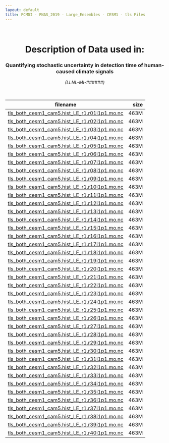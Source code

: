 ```yaml
---
layout: default
title: PCMDI - PNAS_2019 - Large_Ensembles - CESM1 - tls Files
---
```


<br>
<center>
    <p>
        <h1>Description of Data used in:</h1>
        <h3>Quantifying stochastic uncertainty in detection time of human-caused climate signals</h3>
    </p>
    <p><em>(LLNL-MI-######)</em></p>
</center>
<br>

filename | size
   ---   | ---:
[tls_both_cesm1_cam5.hist_LE_r1.r01i1p1.mo.nc]({{site.baseurl}}/climate-data/PNAS_2019/Large_Ensembles/CESM1/tls/tls_both_cesm1_cam5.hist_LE_r1.r01i1p1.mo.nc) | 463M
[tls_both_cesm1_cam5.hist_LE_r1.r02i1p1.mo.nc]({{site.baseurl}}/climate-data/PNAS_2019/Large_Ensembles/CESM1/tls/tls_both_cesm1_cam5.hist_LE_r1.r02i1p1.mo.nc) | 463M
[tls_both_cesm1_cam5.hist_LE_r1.r03i1p1.mo.nc]({{site.baseurl}}/climate-data/PNAS_2019/Large_Ensembles/CESM1/tls/tls_both_cesm1_cam5.hist_LE_r1.r03i1p1.mo.nc) | 463M
[tls_both_cesm1_cam5.hist_LE_r1.r04i1p1.mo.nc]({{site.baseurl}}/climate-data/PNAS_2019/Large_Ensembles/CESM1/tls/tls_both_cesm1_cam5.hist_LE_r1.r04i1p1.mo.nc) | 463M
[tls_both_cesm1_cam5.hist_LE_r1.r05i1p1.mo.nc]({{site.baseurl}}/climate-data/PNAS_2019/Large_Ensembles/CESM1/tls/tls_both_cesm1_cam5.hist_LE_r1.r05i1p1.mo.nc) | 463M
[tls_both_cesm1_cam5.hist_LE_r1.r06i1p1.mo.nc]({{site.baseurl}}/climate-data/PNAS_2019/Large_Ensembles/CESM1/tls/tls_both_cesm1_cam5.hist_LE_r1.r06i1p1.mo.nc) | 463M
[tls_both_cesm1_cam5.hist_LE_r1.r07i1p1.mo.nc]({{site.baseurl}}/climate-data/PNAS_2019/Large_Ensembles/CESM1/tls/tls_both_cesm1_cam5.hist_LE_r1.r07i1p1.mo.nc) | 463M
[tls_both_cesm1_cam5.hist_LE_r1.r08i1p1.mo.nc]({{site.baseurl}}/climate-data/PNAS_2019/Large_Ensembles/CESM1/tls/tls_both_cesm1_cam5.hist_LE_r1.r08i1p1.mo.nc) | 463M
[tls_both_cesm1_cam5.hist_LE_r1.r09i1p1.mo.nc]({{site.baseurl}}/climate-data/PNAS_2019/Large_Ensembles/CESM1/tls/tls_both_cesm1_cam5.hist_LE_r1.r09i1p1.mo.nc) | 463M
[tls_both_cesm1_cam5.hist_LE_r1.r10i1p1.mo.nc]({{site.baseurl}}/climate-data/PNAS_2019/Large_Ensembles/CESM1/tls/tls_both_cesm1_cam5.hist_LE_r1.r10i1p1.mo.nc) | 463M
[tls_both_cesm1_cam5.hist_LE_r1.r11i1p1.mo.nc]({{site.baseurl}}/climate-data/PNAS_2019/Large_Ensembles/CESM1/tls/tls_both_cesm1_cam5.hist_LE_r1.r11i1p1.mo.nc) | 463M
[tls_both_cesm1_cam5.hist_LE_r1.r12i1p1.mo.nc]({{site.baseurl}}/climate-data/PNAS_2019/Large_Ensembles/CESM1/tls/tls_both_cesm1_cam5.hist_LE_r1.r12i1p1.mo.nc) | 463M
[tls_both_cesm1_cam5.hist_LE_r1.r13i1p1.mo.nc]({{site.baseurl}}/climate-data/PNAS_2019/Large_Ensembles/CESM1/tls/tls_both_cesm1_cam5.hist_LE_r1.r13i1p1.mo.nc) | 463M
[tls_both_cesm1_cam5.hist_LE_r1.r14i1p1.mo.nc]({{site.baseurl}}/climate-data/PNAS_2019/Large_Ensembles/CESM1/tls/tls_both_cesm1_cam5.hist_LE_r1.r14i1p1.mo.nc) | 463M
[tls_both_cesm1_cam5.hist_LE_r1.r15i1p1.mo.nc]({{site.baseurl}}/climate-data/PNAS_2019/Large_Ensembles/CESM1/tls/tls_both_cesm1_cam5.hist_LE_r1.r15i1p1.mo.nc) | 463M
[tls_both_cesm1_cam5.hist_LE_r1.r16i1p1.mo.nc]({{site.baseurl}}/climate-data/PNAS_2019/Large_Ensembles/CESM1/tls/tls_both_cesm1_cam5.hist_LE_r1.r16i1p1.mo.nc) | 463M
[tls_both_cesm1_cam5.hist_LE_r1.r17i1p1.mo.nc]({{site.baseurl}}/climate-data/PNAS_2019/Large_Ensembles/CESM1/tls/tls_both_cesm1_cam5.hist_LE_r1.r17i1p1.mo.nc) | 463M
[tls_both_cesm1_cam5.hist_LE_r1.r18i1p1.mo.nc]({{site.baseurl}}/climate-data/PNAS_2019/Large_Ensembles/CESM1/tls/tls_both_cesm1_cam5.hist_LE_r1.r18i1p1.mo.nc) | 463M
[tls_both_cesm1_cam5.hist_LE_r1.r19i1p1.mo.nc]({{site.baseurl}}/climate-data/PNAS_2019/Large_Ensembles/CESM1/tls/tls_both_cesm1_cam5.hist_LE_r1.r19i1p1.mo.nc) | 463M
[tls_both_cesm1_cam5.hist_LE_r1.r20i1p1.mo.nc]({{site.baseurl}}/climate-data/PNAS_2019/Large_Ensembles/CESM1/tls/tls_both_cesm1_cam5.hist_LE_r1.r20i1p1.mo.nc) | 463M
[tls_both_cesm1_cam5.hist_LE_r1.r21i1p1.mo.nc]({{site.baseurl}}/climate-data/PNAS_2019/Large_Ensembles/CESM1/tls/tls_both_cesm1_cam5.hist_LE_r1.r21i1p1.mo.nc) | 463M
[tls_both_cesm1_cam5.hist_LE_r1.r22i1p1.mo.nc]({{site.baseurl}}/climate-data/PNAS_2019/Large_Ensembles/CESM1/tls/tls_both_cesm1_cam5.hist_LE_r1.r22i1p1.mo.nc) | 463M
[tls_both_cesm1_cam5.hist_LE_r1.r23i1p1.mo.nc]({{site.baseurl}}/climate-data/PNAS_2019/Large_Ensembles/CESM1/tls/tls_both_cesm1_cam5.hist_LE_r1.r23i1p1.mo.nc) | 463M
[tls_both_cesm1_cam5.hist_LE_r1.r24i1p1.mo.nc]({{site.baseurl}}/climate-data/PNAS_2019/Large_Ensembles/CESM1/tls/tls_both_cesm1_cam5.hist_LE_r1.r24i1p1.mo.nc) | 463M
[tls_both_cesm1_cam5.hist_LE_r1.r25i1p1.mo.nc]({{site.baseurl}}/climate-data/PNAS_2019/Large_Ensembles/CESM1/tls/tls_both_cesm1_cam5.hist_LE_r1.r25i1p1.mo.nc) | 463M
[tls_both_cesm1_cam5.hist_LE_r1.r26i1p1.mo.nc]({{site.baseurl}}/climate-data/PNAS_2019/Large_Ensembles/CESM1/tls/tls_both_cesm1_cam5.hist_LE_r1.r26i1p1.mo.nc) | 463M
[tls_both_cesm1_cam5.hist_LE_r1.r27i1p1.mo.nc]({{site.baseurl}}/climate-data/PNAS_2019/Large_Ensembles/CESM1/tls/tls_both_cesm1_cam5.hist_LE_r1.r27i1p1.mo.nc) | 463M
[tls_both_cesm1_cam5.hist_LE_r1.r28i1p1.mo.nc]({{site.baseurl}}/climate-data/PNAS_2019/Large_Ensembles/CESM1/tls/tls_both_cesm1_cam5.hist_LE_r1.r28i1p1.mo.nc) | 463M
[tls_both_cesm1_cam5.hist_LE_r1.r29i1p1.mo.nc]({{site.baseurl}}/climate-data/PNAS_2019/Large_Ensembles/CESM1/tls/tls_both_cesm1_cam5.hist_LE_r1.r29i1p1.mo.nc) | 463M
[tls_both_cesm1_cam5.hist_LE_r1.r30i1p1.mo.nc]({{site.baseurl}}/climate-data/PNAS_2019/Large_Ensembles/CESM1/tls/tls_both_cesm1_cam5.hist_LE_r1.r30i1p1.mo.nc) | 463M
[tls_both_cesm1_cam5.hist_LE_r1.r31i1p1.mo.nc]({{site.baseurl}}/climate-data/PNAS_2019/Large_Ensembles/CESM1/tls/tls_both_cesm1_cam5.hist_LE_r1.r31i1p1.mo.nc) | 463M
[tls_both_cesm1_cam5.hist_LE_r1.r32i1p1.mo.nc]({{site.baseurl}}/climate-data/PNAS_2019/Large_Ensembles/CESM1/tls/tls_both_cesm1_cam5.hist_LE_r1.r32i1p1.mo.nc) | 463M
[tls_both_cesm1_cam5.hist_LE_r1.r33i1p1.mo.nc]({{site.baseurl}}/climate-data/PNAS_2019/Large_Ensembles/CESM1/tls/tls_both_cesm1_cam5.hist_LE_r1.r33i1p1.mo.nc) | 463M
[tls_both_cesm1_cam5.hist_LE_r1.r34i1p1.mo.nc]({{site.baseurl}}/climate-data/PNAS_2019/Large_Ensembles/CESM1/tls/tls_both_cesm1_cam5.hist_LE_r1.r34i1p1.mo.nc) | 463M
[tls_both_cesm1_cam5.hist_LE_r1.r35i1p1.mo.nc]({{site.baseurl}}/climate-data/PNAS_2019/Large_Ensembles/CESM1/tls/tls_both_cesm1_cam5.hist_LE_r1.r35i1p1.mo.nc) | 463M
[tls_both_cesm1_cam5.hist_LE_r1.r36i1p1.mo.nc]({{site.baseurl}}/climate-data/PNAS_2019/Large_Ensembles/CESM1/tls/tls_both_cesm1_cam5.hist_LE_r1.r36i1p1.mo.nc) | 463M
[tls_both_cesm1_cam5.hist_LE_r1.r37i1p1.mo.nc]({{site.baseurl}}/climate-data/PNAS_2019/Large_Ensembles/CESM1/tls/tls_both_cesm1_cam5.hist_LE_r1.r37i1p1.mo.nc) | 463M
[tls_both_cesm1_cam5.hist_LE_r1.r38i1p1.mo.nc]({{site.baseurl}}/climate-data/PNAS_2019/Large_Ensembles/CESM1/tls/tls_both_cesm1_cam5.hist_LE_r1.r38i1p1.mo.nc) | 463M
[tls_both_cesm1_cam5.hist_LE_r1.r39i1p1.mo.nc]({{site.baseurl}}/climate-data/PNAS_2019/Large_Ensembles/CESM1/tls/tls_both_cesm1_cam5.hist_LE_r1.r39i1p1.mo.nc) | 463M
[tls_both_cesm1_cam5.hist_LE_r1.r40i1p1.mo.nc]({{site.baseurl}}/climate-data/PNAS_2019/Large_Ensembles/CESM1/tls/tls_both_cesm1_cam5.hist_LE_r1.r40i1p1.mo.nc) | 463M